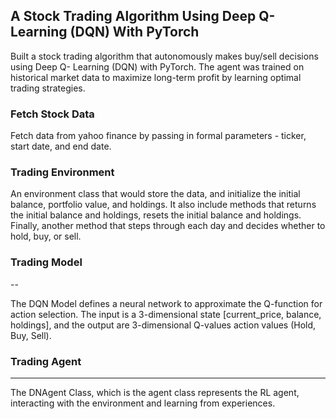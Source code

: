 ## A Stock Trading Algorithm Using Deep Q-Learning (DQN) With PyTorch

Built a stock trading algorithm that autonomously makes buy/sell decisions using Deep Q-
Learning (DQN) with PyTorch. The agent was trained on historical market data to maximize
long-term profit by learning optimal trading strategies.


### Fetch Stock Data ###

Fetch data from yahoo finance by passing in formal parameters - ticker, start date, and end date.


### Trading Environment ###

An environment class that would store the data, and initialize the initial balance, portfolio value, and holdings. It also include methods that returns the initial balance and holdings, resets the initial balance and holdings. Finally, another method that steps through each day and decides whether to hold, buy, or sell.


### Trading Model 

--

The DQN Model defines a neural network to approximate the Q-function for action selection. The input is a 3-dimensional state [current_price, balance, holdings], and the output are 3-dimensional Q-values action values (Hold, Buy, Sell).


### Trading Agent 
<hr>

The DNAgent Class, which is the agent class represents the RL agent, interacting with the environment and learning from experiences.
